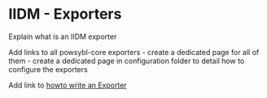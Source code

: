 # IIDM - Exporters

Explain what is an IIDM exporter

Add links to all powsybl-core exporters
    - create a dedicated page for all of them
    - create a dedicated page in configuration folder to detail how to configure the exporters

Add link to [howto write an Exporter](../../tutorials/iidm/howto-extend-exporter.md)
